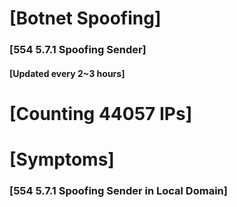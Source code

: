 # [Botnet Spoofing]
### [554 5.7.1 Spoofing Sender]
#### [Updated every 2~3 hours]

# [Counting 44057 IPs]

# [Symptoms] 
###   [554 5.7.1 Spoofing Sender in Local Domain]
